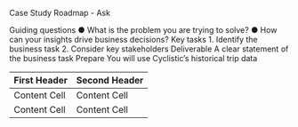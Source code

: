 Case Study Roadmap - Ask

Guiding questions
    ● What is the problem you are trying to solve?
    ● How can your insights drive business decisions?
Key tasks
    1. Identify the business task
    2. Consider key stakeholders
Deliverable
A clear statement of the business task
Prepare
You will use Cyclistic’s historical trip data

| First Header  | Second Header |
| ------------- | ------------- |
| Content Cell  | Content Cell  |
| Content Cell  | Content Cell  |